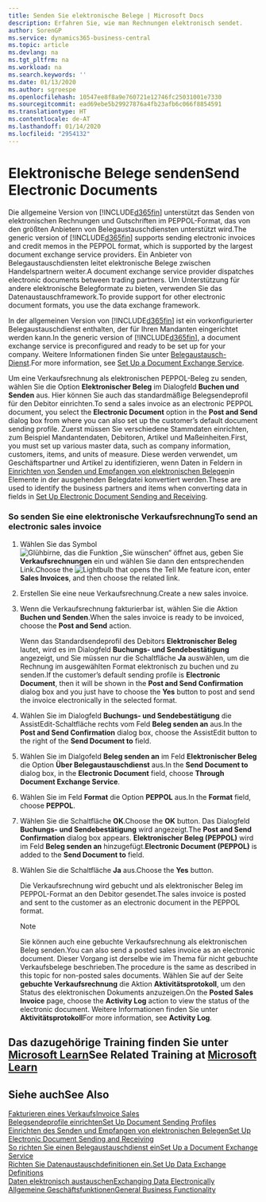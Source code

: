 ```yaml
---
title: Senden Sie elektronische Belege | Microsoft Docs
description: Erfahren Sie, wie man Rechnungen elektronisch sendet.
author: SorenGP
ms.service: dynamics365-business-central
ms.topic: article
ms.devlang: na
ms.tgt_pltfrm: na
ms.workload: na
ms.search.keywords: ''
ms.date: 01/13/2020
ms.author: sgroespe
ms.openlocfilehash: 10547ee8f8a9e760721e12746fc25031001e7330
ms.sourcegitcommit: ead69ebe5b29927876a4fb23afb6c066f8854591
ms.translationtype: HT
ms.contentlocale: de-AT
ms.lasthandoff: 01/14/2020
ms.locfileid: "2954132"
---
```

# <a name="send-electronic-documents"></a><span data-ttu-id="b493b-103">Elektronische Belege senden</span><span class="sxs-lookup"><span data-stu-id="b493b-103">Send Electronic Documents</span></span>
<span data-ttu-id="b493b-104">Die allgemeine Version von [!INCLUDE[d365fin](includes/d365fin_md.md)] unterstützt das Senden von elektronischen Rechnungen und Gutschriften im PEPPOL-Format, das von den größten Anbietern von Belegaustauschdiensten unterstützt wird.</span><span class="sxs-lookup"><span data-stu-id="b493b-104">The generic version of [!INCLUDE[d365fin](includes/d365fin_md.md)] supports sending electronic invoices and credit memos in the PEPPOL format, which is supported by the largest document exchange service providers.</span></span> <span data-ttu-id="b493b-105">Ein Anbieter von Belegaustauschdiensten leitet elektronische Belege zwischen Handelspartnern weiter.</span><span class="sxs-lookup"><span data-stu-id="b493b-105">A document exchange service provider dispatches electronic documents between trading partners.</span></span> <span data-ttu-id="b493b-106">Um Unterstützung für andere elektronische Belegformate zu bieten, verwenden Sie das Datenaustauschframework.</span><span class="sxs-lookup"><span data-stu-id="b493b-106">To provide support for other electronic document formats, you use the data exchange framework.</span></span>  

 <span data-ttu-id="b493b-107">In der allgemeinen Version von [!INCLUDE[d365fin](includes/d365fin_md.md)] ist ein vorkonfigurierter Belegaustauschdienst enthalten, der für Ihren Mandanten eingerichtet werden kann.</span><span class="sxs-lookup"><span data-stu-id="b493b-107">In the generic version of [!INCLUDE[d365fin](includes/d365fin_md.md)], a document exchange service is preconfigured and ready to be set up for your company.</span></span> <span data-ttu-id="b493b-108">Weitere Informationen finden Sie unter [Belegaustausch-Dienst](across-how-to-set-up-a-document-exchange-service.md).</span><span class="sxs-lookup"><span data-stu-id="b493b-108">For more information, see [Set Up a Document Exchange Service](across-how-to-set-up-a-document-exchange-service.md).</span></span>  

 <span data-ttu-id="b493b-109">Um eine Verkaufsrechnung als elektronischen PEPPOL-Beleg zu senden, wählen Sie die Option **Elektronischer Beleg** im Dialogfeld **Buchen und Senden** aus. Hier können Sie auch das standardmäßige Belegsendeprofil für den Debitor einrichten.</span><span class="sxs-lookup"><span data-stu-id="b493b-109">To send a sales invoice as an electronic PEPPOL document, you select the **Electronic Document** option in the **Post and Send** dialog box from where you can also set up the customer’s default document sending profile.</span></span> <span data-ttu-id="b493b-110">Zuerst müssen Sie verschiedene Stammdaten einrichten, zum Beispiel Mandantendaten, Debitoren, Artikel und Maßeinheiten.</span><span class="sxs-lookup"><span data-stu-id="b493b-110">First, you must set up various master data, such as company information, customers, items, and units of measure.</span></span> <span data-ttu-id="b493b-111">Diese werden verwendet, um Geschäftspartner und Artikel zu identifizieren, wenn Daten in Feldern in [Einrichten von Senden und Empfangen von elektronischen Belegen](across-how-to-set-up-electronic-document-sending-and-receiving.md)in Elemente in der ausgehenden Belegdatei konvertiert werden.</span><span class="sxs-lookup"><span data-stu-id="b493b-111">These are used to identify the business partners and items when converting data in fields in [Set Up Electronic Document Sending and Receiving](across-how-to-set-up-electronic-document-sending-and-receiving.md).</span></span>  

### <a name="to-send-an-electronic-sales-invoice"></a><span data-ttu-id="b493b-112">So senden Sie eine elektronische Verkaufsrechnung</span><span class="sxs-lookup"><span data-stu-id="b493b-112">To send an electronic sales invoice</span></span>  

1.  <span data-ttu-id="b493b-113">Wählen Sie das Symbol ![Glühbirne, das die Funktion „Sie wünschen“ öffnet](media/ui-search/search_small.png "Tell Me-Funktion") aus, geben Sie **Verkaufsrechnungen** ein und wählen Sie dann den entsprechenden Link.</span><span class="sxs-lookup"><span data-stu-id="b493b-113">Choose the ![Lightbulb that opens the Tell Me feature](media/ui-search/search_small.png "Tell me what you want to do") icon, enter **Sales Invoices**, and then choose the related link.</span></span>  

2.  <span data-ttu-id="b493b-114">Erstellen Sie eine neue Verkaufsrechnung.</span><span class="sxs-lookup"><span data-stu-id="b493b-114">Create a new sales invoice.</span></span>  

3.  <span data-ttu-id="b493b-115">Wenn die Verkaufsrechnung fakturierbar ist, wählen Sie die Aktion **Buchen und Senden**.</span><span class="sxs-lookup"><span data-stu-id="b493b-115">When the sales invoice is ready to be invoiced, choose the **Post and Send** action.</span></span>  

     <span data-ttu-id="b493b-116">Wenn das Standardsendeprofil des Debitors **Elektronischer Beleg** lautet, wird es im Dialogfeld **Buchungs- und Sendebestätigung** angezeigt, und Sie müssen nur die Schaltfläche **Ja** auswählen, um die Rechnung im ausgewählten Format elektronisch zu buchen und zu senden.</span><span class="sxs-lookup"><span data-stu-id="b493b-116">If the customer’s default sending profile is **Electronic Document**, then it will be shown in the **Post and Send Confirmation** dialog box and you just have to choose the **Yes** button to post and send the invoice electronically in the selected format.</span></span>  

4.  <span data-ttu-id="b493b-117">Wählen Sie im Dialogfeld **Buchungs- und Sendebestätigung** die AssistEdit-Schaltfläche rechts vom Feld **Beleg senden an** aus.</span><span class="sxs-lookup"><span data-stu-id="b493b-117">In the **Post and Send Confirmation** dialog box, choose the AssistEdit button to the right of the **Send Document to** field.</span></span>  

5.  <span data-ttu-id="b493b-118">Wählen Sie im Dialgofeld **Beleg senden an** im Feld **Elektronischer Beleg** die Option **Über Belegaustauschdienst** aus.</span><span class="sxs-lookup"><span data-stu-id="b493b-118">In the **Send Document to** dialog box, in the **Electronic Document** field, choose **Through Document Exchange Service**.</span></span>  

6.  <span data-ttu-id="b493b-119">Wählen Sie im Feld **Format** die Option **PEPPOL** aus.</span><span class="sxs-lookup"><span data-stu-id="b493b-119">In the **Format** field, choose **PEPPOL**.</span></span>  

7.  <span data-ttu-id="b493b-120">Wählen Sie die Schaltfläche **OK**.</span><span class="sxs-lookup"><span data-stu-id="b493b-120">Choose the **OK** button.</span></span> <span data-ttu-id="b493b-121">Das Dialogfeld **Buchungs- und Sendebestätigung** wird angezeigt.</span><span class="sxs-lookup"><span data-stu-id="b493b-121">The **Post and Send Confirmation** dialog box appears.</span></span> <span data-ttu-id="b493b-122">**Elektronischer Beleg (PEPPOL)** wird im Feld **Beleg senden an** hinzugefügt.</span><span class="sxs-lookup"><span data-stu-id="b493b-122">**Electronic Document (PEPPOL)** is added to the **Send Document to** field.</span></span>  

8.  <span data-ttu-id="b493b-123">Wählen Sie die Schaltfläche **Ja** aus.</span><span class="sxs-lookup"><span data-stu-id="b493b-123">Choose the **Yes** button.</span></span>  

     <span data-ttu-id="b493b-124">Die Verkaufsrechnung wird gebucht und als elektronischer Beleg im PEPPOL-Format an den Debitor gesendet.</span><span class="sxs-lookup"><span data-stu-id="b493b-124">The sales invoice is posted and sent to the customer as an electronic document in the PEPPOL format.</span></span>  

    > [!NOTE]  
    >  <span data-ttu-id="b493b-125">Sie können auch eine gebuchte Verkaufsrechnung als elektronischen Beleg senden.</span><span class="sxs-lookup"><span data-stu-id="b493b-125">You can also send a posted sales invoice as an electronic document.</span></span> <span data-ttu-id="b493b-126">Dieser Vorgang ist derselbe wie im Thema für nicht gebuchte Verkaufsbelege beschrieben.</span><span class="sxs-lookup"><span data-stu-id="b493b-126">The procedure is the same as described in this topic for non-posted sales documents.</span></span> <span data-ttu-id="b493b-127">Wählen Sie auf der Seite **gebuchte Verkaufsrechnung** die Aktion **Aktivitätsprotokoll**, um den Status des elektronischen Dokuments anzuzeigen.</span><span class="sxs-lookup"><span data-stu-id="b493b-127">On the **Posted Sales Invoice** page, choose the **Activity Log** action to view the status of the electronic document.</span></span> <span data-ttu-id="b493b-128">Weitere Informationen finden Sie unter **Aktivitätsprotokoll**</span><span class="sxs-lookup"><span data-stu-id="b493b-128">For more information, see **Activity Log**.</span></span>  

## <a name="see-related-training-at-microsoft-learnlearnmoduleselectronic-documents-dynamics-365-business-centralindex"></a><span data-ttu-id="b493b-129">Das dazugehörige Training finden Sie unter [Microsoft Learn](/learn/modules/electronic-documents-dynamics-365-business-central/index)</span><span class="sxs-lookup"><span data-stu-id="b493b-129">See Related Training at [Microsoft Learn](/learn/modules/electronic-documents-dynamics-365-business-central/index)</span></span>

## <a name="see-also"></a><span data-ttu-id="b493b-130">Siehe auch</span><span class="sxs-lookup"><span data-stu-id="b493b-130">See Also</span></span>  
[<span data-ttu-id="b493b-131">Fakturieren eines Verkaufs</span><span class="sxs-lookup"><span data-stu-id="b493b-131">Invoice Sales</span></span>](sales-how-invoice-sales.md)  
[<span data-ttu-id="b493b-132">Belegsendeprofile einrichten</span><span class="sxs-lookup"><span data-stu-id="b493b-132">Set Up Document Sending Profiles</span></span>](sales-how-setup-document-send-profiles.md)  
[<span data-ttu-id="b493b-133">Einrichten des Senden und Empfangen von elektronischen Belegen</span><span class="sxs-lookup"><span data-stu-id="b493b-133">Set Up Electronic Document Sending and Receiving</span></span>](across-how-to-set-up-electronic-document-sending-and-receiving.md)  
[<span data-ttu-id="b493b-134">So richten Sie einen Belegaustauschdienst ein</span><span class="sxs-lookup"><span data-stu-id="b493b-134">Set Up a Document Exchange Service</span></span>](across-how-to-set-up-a-document-exchange-service.md)  
[<span data-ttu-id="b493b-135">Richten Sie Datenaustauschdefinitionen ein.</span><span class="sxs-lookup"><span data-stu-id="b493b-135">Set Up Data Exchange Definitions</span></span>](across-how-to-set-up-data-exchange-definitions.md)  
[<span data-ttu-id="b493b-136">Daten elektronisch austauschen</span><span class="sxs-lookup"><span data-stu-id="b493b-136">Exchanging Data Electronically</span></span>](across-data-exchange.md)  
[<span data-ttu-id="b493b-137">Allgemeine Geschäftsfunktionen</span><span class="sxs-lookup"><span data-stu-id="b493b-137">General Business Functionality</span></span>](ui-across-business-areas.md)  
